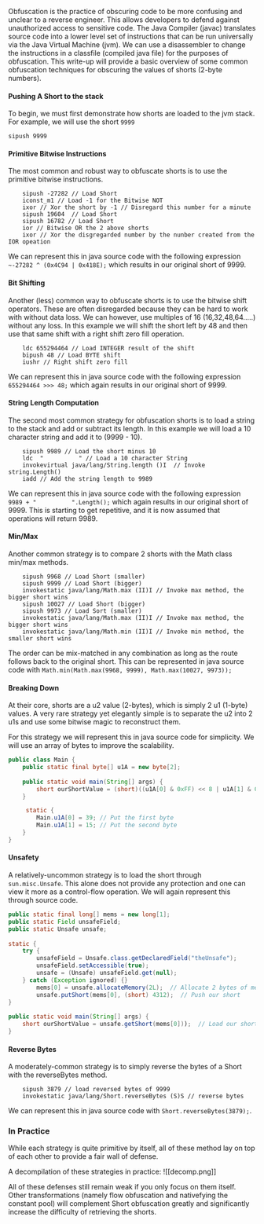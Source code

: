 Obfuscation is the practice of obscuring code to be more confusing and unclear to a reverse engineer.  This allows developers to defend against unauthorized access to sensitive code.  The Java Compiler (javac) translates source code into a lower level set of instructions that can be run universally via the Java Virtual Machine (jvm).  We can use a disassembler to change the instructions in a classfile (compiled java file) for the purposes of obfuscation.  This write-up will provide a basic overview of some common obfuscation techniques for obscuring the values of shorts (2-byte numbers).

#### Pushing A Short to the stack

To begin, we must first demonstrate how shorts are loaded to the jvm stack. For example, we will use the short `9999`

```
sipush 9999
```


#### Primitive Bitwise Instructions

The most common and robust way to obfuscate shorts is to use the primitive bitwise instructions. 

```
	sipush -27282 // Load Short
	iconst_m1 // Load -1 for the Bitwise NOT
	ixor // Xor the short by -1 // Disregard this number for a minute
	sipush 19604  // Load Short
	sipush 16782 // Load Short
	ior // Bitwise OR the 2 above shorts
	ixor // Xor the disgregarded number by the nunber created from the IOR opeation
```

We can represent this in java source code with the following expression `~-27282 ^ (0x4C94 | 0x418E);` which results in our original short of 9999.

#### Bit Shifting

Another (less) common way to obfuscate shorts is to use the bitwise shift operators.  These are often disregarded because they can be hard to work with without data loss.  We can however, use multiples of 16 (16,32,48,64.....) without any loss.  In this example we will shift the short left by 48 and then use that same shift with a right shift zero fill operation.

```
	ldc 655294464 // Load INTEGER result of the shift
	bipush 48 // Load BYTE shift
	iushr // Right shift zero fill
```

We can represent this in java source code with the following expression `655294464 >>> 48;` which again results in our original short of 9999.

#### String Length Computation

The second most common strategy for obfuscation shorts is to load a string  to the stack and add or subtract its length.  In this example we will load a 10 character string and add it to (9999 - 10).

```
	sipush 9989 // Load the short minus 10
	ldc  "          " // Load a 10 character String
	invokevirtual java/lang/String.length ()I  // Invoke string.Length()
	iadd // Add the string length to 9989
```

We can represent this in java source code with the following expression `9989 + "          ".Length();` which again results in our original short of 9999.  This is starting to get repetitive, and it is now assumed that operations will return 9989.

#### Min/Max

Another common strategy is to compare 2 shorts with the Math class min/max methods.

```
	sipush 9968 // Load Short (smaller)
	sipush 9999 // Load Short (bigger)
	invokestatic java/lang/Math.max (II)I // Invoke max method, the bigger short wins
	sipush 10027 // Load Short (bigger)
	sipush 9973 // Load Sort (smaller)
	invokestatic java/lang/Math.max (II)I // Invoke max method, the bigger short wins
	invokestatic java/lang/Math.min (II)I // Invoke min method, the smaller short wins
```

The order can be mix-matched in any combination as long as the route follows back to the original short.  This can be represented in java source code with `Math.min(Math.max(9968, 9999), Math.max(10027, 9973));`

#### Breaking Down

At their core, shorts are a u2 value (2-bytes), which is simply 2 u1 (1-byte) values. A very rare strategy yet elegantly simple is to separate the u2 into 2 u1s and use some bitwise magic to reconstruct them. 

For this strategy we will represent this in java source code for simplicity.  We will use an array of bytes to improve the scalability.

```java
public class Main {
    public static final byte[] u1A = new byte[2];
    
    public static void main(String[] args) {
        short ourShortValue = (short)((u1A[0] & 0xFF) << 8 | u1A[1] & 0xFF); // Reconstruct the short
    }

	 static {
        Main.u1A[0] = 39; // Put the first byte
        Main.u1A[1] = 15; // Put the second byte
    }
}
```

#### Unsafety

A relatively-uncommon strategy is to load the short through `sun.misc.Unsafe`.  This alone does not provide any protection and one can view it more as a control-flow operation.  We will again represent this through source code.

```java
public static final long[] mems = new long[1];  
public static Field unsafeField;  
public static Unsafe unsafe;  
  
static {  
    try {  
        unsafeField = Unsafe.class.getDeclaredField("theUnsafe");  
        unsafeField.setAccessible(true);  
        unsafe = (Unsafe) unsafeField.get(null);  
    } catch (Exception ignored) {}  
        mems[0] = unsafe.allocateMemory(2L);  // Allocate 2 bytes of memory
        unsafe.putShort(mems[0], (short) 4312);  // Push our short
}  
  
public static void main(String[] args) {  
	short ourShortValue = unsafe.getShort(mems[0]));  // Load our short
}
```


#### Reverse Bytes

A moderately-common strategy is to simply reverse the bytes of a Short with the reverseBytes method. 

```
	sipush 3879 // load reversed bytes of 9999
	invokestatic java/lang/Short.reverseBytes (S)S // reverse bytes
```

We can represent this in java source code with `Short.reverseBytes(3879);`.

### In Practice

While each strategy is quite primitive by itself, all of these method lay on top of each other to provide a fair wall of defense.

A decompilation of these strategies in practice:
![[decomp.png]]

All of these defenses still remain weak if you only focus on them itself.  Other transformations (namely flow obfuscation and nativefying the constant pool) will complement Short obfuscation greatly and significantly increase the difficulty of retrieving the shorts.

